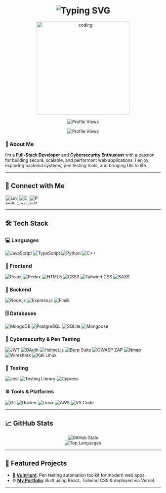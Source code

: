 <h1 align="center">
  <img src="https://readme-typing-svg.demolab.com?font=Fira+Code&size=28&duration=2500&pause=800&color=0EA5E9&center=true&vCenter=true&width=650&lines=Hi+%F0%9F%91%8B%2C+I'm+Samuel+Dejen;MERN+Stack+Developer+%F0%9F%92%BB;Penetration+Tester+%F0%9F%94%91;Cybersecurity+%E2%9A%94+Tech+Explorer" alt="Typing SVG" />
</h1>
<div align="center">
  <img src="https://media.giphy.com/media/qgQUggAC3Pfv687qPC/giphy.gif" width="300" alt="coding" />
</div>

<p align="center">
  <img src="https://komarev.com/ghpvc/?username=samidejen&style=for-the-badge&label=PROFILE+VIEWS&color=0e75b6" alt="Profile Views" />
</p>

<p align="center">
  <!-- Profile views with badge style -->
  <img src="https://komarev.com/ghpvc/?username=samidejen&style=for-the-badge&label=PROFILE+VIEWS&color=0e75b6" alt="Profile Views" />
</p>

### 👋 About Me
I’m a **Full-Stack Developer** and **Cybersecurity Enthusiast** with a passion for building secure, scalable, and performant web applications. I enjoy exploring backend systems, pen testing tools, and bringing UIs to life.

---

## 🔗 Connect with Me
<p align="left">
  <a href="https://www.linkedin.com/in/samuel-dejen" target="_blank">
    <img src="https://raw.githubusercontent.com/rahuldkjain/github-profile-readme-generator/master/src/images/icons/Social/linked-in-alt.svg" alt="LinkedIn" height="30" width="40" />
  </a>
  <a href="mailto:samidejen7@gmail.com" target="_blank">
    <img src="https://img.shields.io/badge/-Email-EA4335?style=flat&logo=gmail&logoColor=white" alt="Email" height="30" />
  </a>
  <a href="https://samidejen.vercel.app" target="_blank">
    <img src="https://img.shields.io/badge/-Portfolio-000?style=flat&logo=vercel&logoColor=white" alt="Portfolio" height="30" />
  </a>
</p>

---

## 🛠 Tech Stack

### 💻 Languages
![JavaScript](https://img.shields.io/badge/-JavaScript-F7DF1E?logo=javascript&logoColor=black)
![TypeScript](https://img.shields.io/badge/-TypeScript-3178C6?logo=typescript&logoColor=white)
![Python](https://img.shields.io/badge/-Python-3776AB?logo=python&logoColor=white)
![C++](https://img.shields.io/badge/-C++-00599C?logo=c%2b%2b&logoColor=white)

### 🎨 Frontend
![React](https://img.shields.io/badge/-React-61DAFB?logo=react&logoColor=white)
![Redux](https://img.shields.io/badge/-Redux-764ABC?logo=redux&logoColor=white)
![HTML5](https://img.shields.io/badge/-HTML5-E34F26?logo=html5&logoColor=white)
![CSS3](https://img.shields.io/badge/-CSS3-1572B6?logo=css3&logoColor=white)
![Tailwind CSS](https://img.shields.io/badge/-TailwindCSS-38B2AC?logo=tailwind-css&logoColor=white)
![SASS](https://img.shields.io/badge/-SASS-CC6699?logo=sass&logoColor=white)

### 🔧 Backend
![Node.js](https://img.shields.io/badge/-Node.js-339933?logo=node.js&logoColor=white)
![Express.js](https://img.shields.io/badge/-Express.js-000000?logo=express&logoColor=white)
![Flask](https://img.shields.io/badge/-Flask-000000?logo=flask&logoColor=white)

### 🗄️ Databases
![MongoDB](https://img.shields.io/badge/-MongoDB-47A248?logo=mongodb&logoColor=white)
![PostgreSQL](https://img.shields.io/badge/-PostgreSQL-4169E1?logo=postgresql&logoColor=white)
![SQLite](https://img.shields.io/badge/-SQLite-003B57?logo=sqlite&logoColor=white)
![Mongoose](https://img.shields.io/badge/-Mongoose-880000?logo=mongoose&logoColor=white)

### 🔐 Cybersecurity & Pen Testing
![JWT](https://img.shields.io/badge/-JWT-000000?logo=jsonwebtokens&logoColor=white)
![OAuth](https://img.shields.io/badge/-OAuth-2867B2?logo=oauth&logoColor=white)
![Helmet.js](https://img.shields.io/badge/-Helmet.js-3C873A?logo=helmet&logoColor=white)
![Burp Suite](https://img.shields.io/badge/-Burp%20Suite-F47F24?logo=burpsuite&logoColor=white)
![OWASP ZAP](https://img.shields.io/badge/-OWASP%20ZAP-000000?logo=owasp&logoColor=white)
![Nmap](https://img.shields.io/badge/-Nmap-3E3E3E?logo=nmap&logoColor=white)
![Wireshark](https://img.shields.io/badge/-Wireshark-1679A7?logo=wireshark&logoColor=white)
![Kali Linux](https://img.shields.io/badge/-Kali%20Linux-268BDA?logo=kali-linux&logoColor=white)

### 🧪 Testing
![Jest](https://img.shields.io/badge/-Jest-C21325?logo=jest&logoColor=white)
![Testing Library](https://img.shields.io/badge/-Testing_Library-E33332?logo=testinglibrary&logoColor=white)
![Cypress](https://img.shields.io/badge/-Cypress-17202C?logo=cypress&logoColor=white)

### ⚙️ Tools & Platforms
![Git](https://img.shields.io/badge/-Git-F05032?logo=git&logoColor=white)
![Docker](https://img.shields.io/badge/-Docker-2496ED?logo=docker&logoColor=white)
![Linux](https://img.shields.io/badge/-Linux-FCC624?logo=linux&logoColor=black)
![AWS](https://img.shields.io/badge/-AWS-232F3E?logo=amazonaws&logoColor=white)
![VS Code](https://img.shields.io/badge/-VS%20Code-007ACC?logo=visualstudiocode&logoColor=white)

---

## 📈 GitHub Stats

<div align="center">
  <img src="https://github-readme-stats.vercel.app/api?username=samidejen&show_icons=true&locale=en" alt="GitHub Stats" />
  <br />
  <img src="https://github-readme-stats.vercel.app/api/top-langs?username=samidejen&show_icons=true&locale=en&layout=compact" alt="Top Languages" />
</div>

---

## 🚀 Featured Projects

- 🔐 [**VulnHunt**](https://github.com/samidejen/vulnhunt): Pen testing automation toolkit for modern web apps.
- 🌐 [**My Portfolio**](https://samidejen.vercel.app): Built using React, Tailwind CSS & deployed via Vercel.

---
